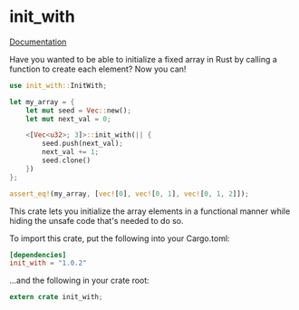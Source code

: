 # init\_with

[Documentation][]

[Documentation]: https://docs.rs/init_with

Have you wanted to be able to initialize a fixed array in Rust by calling a function to create each
element? Now you can!

```rust
use init_with::InitWith;

let my_array = {
    let mut seed = Vec::new();
    let mut next_val = 0;

    <[Vec<u32>; 3]>::init_with(|| {
        seed.push(next_val);
        next_val += 1;
        seed.clone()
    })
};

assert_eq!(my_array, [vec![0], vec![0, 1], vec![0, 1, 2]]);
```

This crate lets you initialize the array elements in a functional manner while hiding the unsafe
code that's needed to do so.

To import this crate, put the following into your Cargo.toml:

```toml
[dependencies]
init_with = "1.0.2"
```

...and the following in your crate root:

```rust
extern crate init_with;
```
